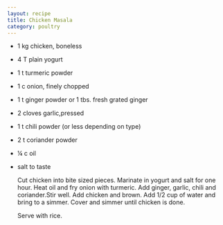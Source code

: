 ```yaml
---
layout: recipe
title: Chicken Masala
category: poultry
---
```

- 1 kg chicken, boneless
- 4 T plain yogurt
- 1 t turmeric powder
- 1 c onion, finely chopped
- 1 t ginger powder or 1 tbs. fresh grated ginger
- 2 cloves garlic,pressed
- 1 t chili powder (or less depending on type)
- 2 t coriander powder
- ¼ c oil
- salt to taste
  
  Cut chicken into bite sized pieces. Marinate in yogurt and salt for one hour. Heat oil and fry onion with turmeric. Add ginger, garlic, chili and coriander.Stir well. Add chicken and brown. Add 1/2 cup of water and bring to a simmer. Cover and simmer until chicken is done.
  
  Serve with rice.
